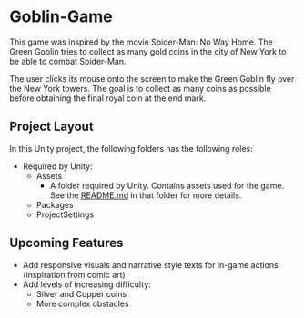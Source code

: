 # Goblin-Game

This game was inspired by the movie Spider-Man: No Way Home. The Green Goblin tries to collect as many gold coins in the city of New York to be able to combat Spider-Man. 

The user clicks its mouse onto the screen to make the Green Goblin fly over the New York towers. The goal is to collect as many coins as possible before obtaining the final royal coin at the end mark. 

## Project Layout

In this Unity project, the following folders has the following roles:

- Required by Unity:
	- Assets
		- A folder required by Unity.  Contains assets used for the game.  See the [README.md](/Assets/README.md) in that folder for more details.
	- Packages
	- ProjectSettings

## Upcoming Features
- Add responsive visuals and narrative style texts for in-game actions (inspiration from comic art)
- Add levels of increasing difficulty:
    - Silver and Copper coins
    - More complex obstacles

